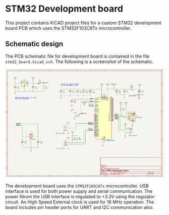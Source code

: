 # STM32 Development board

This project contains KiCAD project files for a custom STM32 development board PCB which uses the STM32F103C8Tx microcontroller.

## Schematic design
The PCB schematic file for development board is contained in the file `stm32_board.kicad_sch`. The following is a screenshot of the schematic. 

![Schematic](assets/sch_img.png)

The development board uses the `STM32F103C8Tx` microcontroller. USB interface is used for both power supply and serial communication. The power fdrom the USB interface is regulated to +3.3V using the regulator circuit. An High Speed External clock is used for 16 MHz operation. The board includes pin header ports for UART and I2C communication also.